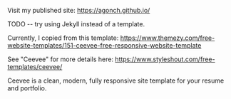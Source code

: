 Visit my published site: https://agonch.github.io/

TODO -- try using Jekyll instead of a template.

Currently, I copied from this template: https://www.themezy.com/free-website-templates/151-ceevee-free-responsive-website-template



See "Ceevee" for more details here: https://www.styleshout.com/free-templates/ceevee/



Ceevee is a clean, modern, fully responsive site template for your resume and portfolio.
